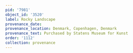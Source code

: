 ```yaml
---
pid: '7981'
object_id: '3520'
label: Rocky Landscape
provenance_date:
provenance_location: Denmark, Copenhagen, Denmark
provenance_text: Purchased by Statens Museum for Kunst
order: '1112'
collection: provenance
---
```

